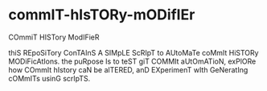 # commIT-hIsTORy-mODifIEr
COmmiT HISTory ModIFieR

thiS REpoSiTory ConTAInS A SIMpLE ScRIpT to AUtoMaTe coMmIt HiSTORy MODiFicAtIons. the puRpose Is to teST giT COMMIt aUtOmATioN, exPlORe how COmmIt hIstory caN be alTERED, anD EXperimenT wIth GeNeratIng cOMmITs usinG scrIpTS.
